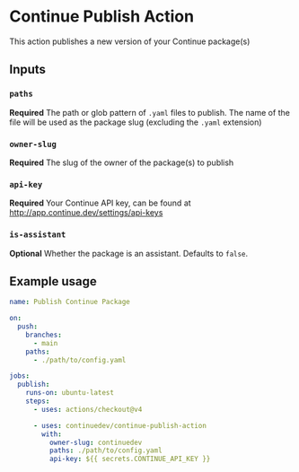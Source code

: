 # Continue Publish Action

This action publishes a new version of your Continue package(s)

## Inputs

### `paths`

**Required** The path or glob pattern of `.yaml` files to publish. The name of the file will be used as the package slug (excluding the `.yaml` extension)

### `owner-slug`

**Required** The slug of the owner of the package(s) to publish

### `api-key`

**Required** Your Continue API key, can be found at http://app.continue.dev/settings/api-keys

### `is-assistant`

**Optional** Whether the package is an assistant. Defaults to `false`.

## Example usage

```yaml
name: Publish Continue Package

on:
  push:
    branches:
      - main
    paths:
      - ./path/to/config.yaml

jobs:
  publish:
    runs-on: ubuntu-latest
    steps:
      - uses: actions/checkout@v4

      - uses: continuedev/continue-publish-action
        with:
          owner-slug: continuedev
          paths: ./path/to/config.yaml
          api-key: ${{ secrets.CONTINUE_API_KEY }}
```
